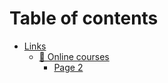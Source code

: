 # Table of contents

* [Links](README.md)
  * [📖 Online courses](links/online-courses/README.md)
    * [Page 2](links/online-courses/page-2.md)

